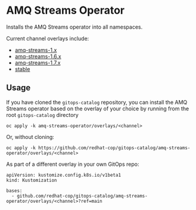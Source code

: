 # AMQ Streams Operator

Installs the AMQ Streams operator into all namespaces.

Current channel overlays include:
* [amq-streams-1.x](overlays/1.x)
* [amq-streams-1.6.x](overlays/1.6.x)
* [amq-streams-1.7.x](overlays/1.7.x)
* [stable](overlays/stable)

## Usage

If you have cloned the `gitops-catalog` repository, you can install the AMQ Streams operator based on the overlay of your choice by running from the root `gitops-catalog` directory

```
oc apply -k amq-streams-operator/overlays/<channel>
```

Or, without cloning:

```
oc apply -k https://github.com/redhat-cop/gitops-catalog/amq-streams-operator/overlays/<channel>
```

As part of a different overlay in your own GitOps repo:

```
apiVersion: kustomize.config.k8s.io/v1beta1
kind: Kustomization

bases:
  - github.com/redhat-cop/gitops-catalog/amq-streams-operator/overlays/<channel>?ref=main
```